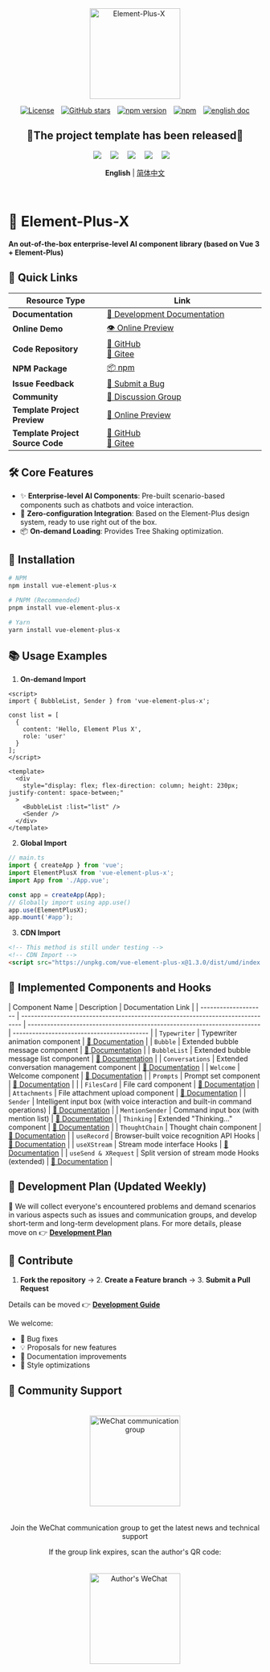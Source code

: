 <div align="center">
  <a href="https://element-plus-x.com">
    <img src="https://cdn.element-plus-x.com/element-plus-x.png" alt="Element-Plus-X" width="180" class="logo" />
  </a>
</div>

<div align="center">

[![License](https://img.shields.io/badge/license-MIT-blue)](https://github.com/HeJiaYue520/Element-Plus-X/blob/main/LICENSE)&emsp;[![GitHub stars](https://img.shields.io/github/stars/HeJiaYue520/Element-Plus-X)](https://github.com/HeJiaYue520/Element-Plus-X)&emsp;[![npm version](https://img.shields.io/npm/v/vue-element-plus-x)](https://www.npmjs.com/package/vue-element-plus-x)&emsp;[![npm](https://img.shields.io/npm/dm/vue-element-plus-x.svg)](https://www.npmjs.com/package/vue-element-plus-x)&emsp;[![english doc](https://img.shields.io/badge/%E6%96%87%E6%A1%A3-%E7%AE%80%E4%BD%93%E4%B8%AD%E6%96%87-brightgreen?style=flat-square&logo=read-the-docs)](https://github.com/HeJiaYue520/Element-Plus-X/blob/main/README.md)

</div>

<div align="center">
<h2>💖The project template has been released💖</h2>
<img src="https://cdn.element-plus-x.com/chat/1.webp" />&emsp;
<img src="https://cdn.element-plus-x.com/demo.webp" calss="element-plus-x-bubble" />&emsp;
<img src="https://cdn.element-plus-x.com/demo1.webp" calss="element-plus-x-bubble" />&emsp;
<img src="https://cdn.element-plus-x.com/demo3.webp" calss="element-plus-x-bubble" />&emsp;
<img src="https://cdn.element-plus-x.com/demo4.webp" calss="element-plus-x-bubble" />&emsp;
</div>

<div align="center">

**English** | [简体中文](./README.md)

</div>&emsp;

# 🚀 Element-Plus-X

**An out-of-the-box enterprise-level AI component library (based on Vue 3 + Element-Plus)**

## 📢 Quick Links

| Resource Type                    | <div style="width: 300px;">Link</div>                                                                                      |
| -------------------------------- | -------------------------------------------------------------------------------------------------------------------------- |
| **Documentation**                | [📖 Development Documentation](https://element-plus-x.com)                                                                 |
| **Online Demo**                  | [👁️ Online Preview](https://v.element-plus-x.com)                                                                          |
| **Code Repository**              | [🐙 GitHub](https://github.com/HeJiaYue520/Element-Plus-X) <br> [🚠 Gitee](https://gitee.com/he-jiayue/element-plus-x)     |
| **NPM Package**                  | [📦 npm](https://www.npmjs.com/package/vue-element-plus-x)                                                                 |
| **Issue Feedback**               | [🐛 Submit a Bug](https://github.com/HeJiaYue520/Element-Plus-X/issues)                                                    |
| **Community**                    | [🐒 Discussion Group](https://element-plus-x.com/en/introduce.html#%F0%9F%91%A5-%E7%A4%BE%E5%8C%BA%E6%94%AF%E6%8C%81)      |
| **Template Project Preview**     | [👀 Online Preview](https://chat.element-plus-x.com/)                                                                      |
| **Template Project Source Code** | [🐙 GitHub](https://github.com/HeJiaYue520/ruoyi-element-ai) <br> [🚠 Gitee](https://gitee.com/he-jiayue/ruoyi-element-ai) |

## 🛠️ Core Features

- ✨ **Enterprise-level AI Components**: Pre-built scenario-based components such as chatbots and voice interaction.
- 🚀 **Zero-configuration Integration**: Based on the Element-Plus design system, ready to use right out of the box.
- 📦 **On-demand Loading**: Provides Tree Shaking optimization.

## 🔎 Installation

```bash
# NPM
npm install vue-element-plus-x

# PNPM (Recommended)
pnpm install vue-element-plus-x

# Yarn
yarn install vue-element-plus-x

```

## 📚 Usage Examples

1. **On-demand Import**

```vue
<script>
import { BubbleList, Sender } from 'vue-element-plus-x';

const list = [
  {
    content: 'Hello, Element Plus X',
    role: 'user'
  }
];
</script>

<template>
  <div
    style="display: flex; flex-direction: column; height: 230px; justify-content: space-between;"
  >
    <BubbleList :list="list" />
    <Sender />
  </div>
</template>
```

2. **Global Import**

```ts
// main.ts
import { createApp } from 'vue';
import ElementPlusX from 'vue-element-plus-x';
import App from './App.vue';

const app = createApp(App);
// Globally import using app.use()
app.use(ElementPlusX);
app.mount('#app');
```

3. **CDN Import**

```html
<!-- This method is still under testing -->
<!-- CDN Import -->
<script src="https://unpkg.com/vue-element-plus-x@1.3.0/dist/umd/index.js"></script>
```

## 🌟 Implemented Components and Hooks

| Component Name       | Description                                                                    | Documentation Link                                                       |
| -------------------- | ------------------------------------------------------------------------------ | ------------------------------------------------------------------------ | ------------------------------------------ |
| `Typewriter`         | Typewriter animation component                                                 | [📄 Documentation](https://element-plus-x.com/components/typewriter/)    |
| `Bubble`             | Extended bubble message component                                              | [📄 Documentation](https://element-plus-x.com/components/bubble/)        |
| `BubbleList`         | Extended bubble message list component                                         | [📄 Documentation](https://element-plus-x.com/components/bubbleList/)    |
| `Conversations`      | Extended conversation management component                                     | [📄 Documentation](https://element-plus-x.com/components/conversations/) |
| `Welcome`            | Welcome component                                                              | [📄 Documentation](https://element-plus-x.com/components/welcome/)       |
| `Prompts`            | Prompt set component                                                           | [📄 Documentation](https://element-plus-x.com/components/prompts/)       | <!-- 修正了原表格中Prompts后的多余空格 --> |
| `FilesCard`          | File card component                                                            | [📄 Documentation](https://element-plus-x.com/components/filesCard/)     |
| `Attachments`        | File attachment upload component                                               | [📄 Documentation](https://element-plus-x.com/components/attachments/)   |
| `Sender`             | Intelligent input box (with voice interaction and built-in command operations) | [📄 Documentation](https://element-plus-x.com/components/sender/)        |
| `MentionSender`      | Command input box (with mention list)                                          | [📄 Documentation](https://element-plus-x.com/components/mentionSender/) |
| `Thinking`           | Extended "Thinking..." component                                               | [📄 Documentation](https://element-plus-x.com/components/thinking/)      |
| `ThoughtChain`       | Thought chain component                                                        | [📄 Documentation](https://element-plus-x.com/components/thoughtChain/)  |
| `useRecord`          | Browser-built voice recognition API Hooks                                      | [📄 Documentation](https://element-plus-x.com/components/useRecord/)     |
| `useXStream`         | Stream mode interface Hooks                                                    | [📄 Documentation](https://element-plus-x.com/components/useXStream/)    |
| `useSend & XRequest` | Split version of stream mode Hooks (extended)                                  | [📄 Documentation](https://element-plus-x.com/components/useSend/)       |

## 🎯 Development Plan (Updated Weekly)

🎀 We will collect everyone's encountered problems and demand scenarios in various aspects such as issues and communication groups, and develop short-term and long-term development plans. For more details, please move on 👉 **[Development Plan](https://element-plus-x.com/roadmap.html)**

## 🤝 Contribute

1. **Fork the repository** → 2. **Create a Feature branch** → 3. **Submit a Pull Request**

Details can be moved 👉 **[Development Guide](https://element-plus-x.com/guide/develop.html)**

We welcome:

- 🐛 Bug fixes
- 💡 Proposals for new features
- 📝 Documentation improvements
- 🎨 Style optimizations

## 👥 Community Support

<div align="center">
<img src="https://cdn.element-plus-x.com/vx-2025-07-21.png" alt="WeChat communication group" width="180" style="margin: 20px;" />
<p>Join the WeChat communication group to get the latest news and technical support</p>

<p>If the group link expires, scan the author's QR code:</p>
<img src="https://cdn.element-plus-x.com/element-plus-x-author-vx.png" alt="Author's WeChat" width="180" style="margin: 20px;" />
</div>
